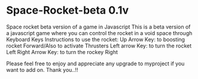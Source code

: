 # Space-Rocket-beta 0.1v
Space rocket beta version of a game in Javascript
This is a beta version of a javascript game where you can control the rocket in a void space through Keyboard Keys
Instructions to use the rocket:
Up Arrow Key: to boosting rocket Forward/Also to activate Thrusters
Left arrow Key: to turn the rocket Left
Right Arrow Key: to turn the rockey Right

Please feel free to enjoy and appreciate any upgrade to myproject if you want to add on.
Thank you..!!
